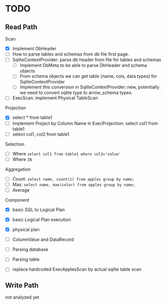 # TODO

## Read Path

Scan
- [x] Implement DbHeader
- [ ] How to parse tables and schemas from db file first page.
- [ ] SqliteContextProvider: parse db header from file for tables and schemas
  - [ ] Implement DbMeta to be able to parse DbHeader and schema objects
  - [ ] From schema objects we can get table (name, cols, data types) for SqliteContextProvider
  - [ ] Implement this conversion in SqliteContextProvider::new, 
  potentially we need to convert sqlite type to arrow_schema types.
- [ ] ExecScan: implement Physical TableScan

Projection
- [x] select * from table1
- [ ] Implement Project by Column Name in ExecProjection: select col1 from table1
- [ ] select col1, col2 from table1

Selection
- [ ] Where `select col1 from table1 where col2='value'`
- [ ] Where `IN`

Aggregation
- [ ] Count: `select name, count(1) from apples group by name;`
- [ ] Max: `select name, max(color) from apples group by name;`
- [ ] Average

Component
- [x] basic SQL to Logical Plan
- [x] basic Logical Plan execution
- [x] physical plan
- [ ] ColumnValue and DataRecord
- [ ] Parsing database
- [ ] Parsing table
- [ ] replace hardcoded ExecApplesScan by actual sqlite table scan


## Write Path
not analyzed yet
